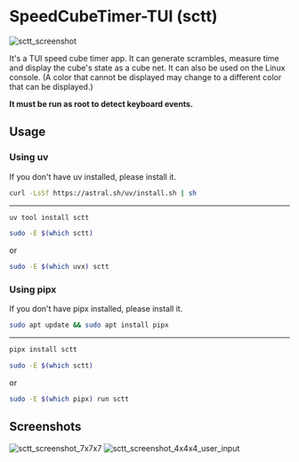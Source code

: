 # SpeedCubeTimer-TUI (sctt)

![sctt_screenshot](https://github.com/user-attachments/assets/d5e05bc7-801d-42ba-a8ee-752c30ad5313)

It's a TUI speed cube timer app. It can generate scrambles, measure time and display the cube's state as a cube net. It can also be used on the Linux console. (A color that cannot be displayed may change to a different color that can be displayed.)

**It must be run as root to detect keyboard events.**

## Usage
### Using uv
If you don't have uv installed, please install it.
```bash
curl -LsSf https://astral.sh/uv/install.sh | sh
```
---
```bash
uv tool install sctt
```
```bash
sudo -E $(which sctt)
```
or
```bash
sudo -E $(which uvx) sctt
```

### Using pipx
If you don't have pipx installed, please install it.
```bash
sudo apt update && sudo apt install pipx
```
---
```bash
pipx install sctt
```
```bash
sudo -E $(which sctt)
```
or
```bash
sudo -E $(which pipx) run sctt
```

## Screenshots
![sctt_screenshot_7x7x7](https://github.com/user-attachments/assets/4670e5ad-1732-4822-aa96-29d033697825)
![sctt_screenshot_4x4x4_user_input](https://github.com/user-attachments/assets/f53dd3d8-c732-45dd-835b-2f045c3bb6a4)
